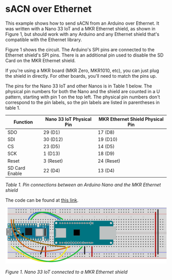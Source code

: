 # sACN over Ethernet

This example shows how to send sACN from an Arduino over Ethernet. It was written with a Nano 33 IoT and a MKR Ethernet shield, as shown in Figure 1, but should work with any Arduino and any Ethernet shield that's compatible with the Ethernet library. 

Figure 1 shows the circuit. The Arduino's SPI pins are connected to the Ethernet shield's SPI pins. There is an additional pin used to disable the SD Card on the MKR Ethernet shield. 

If you're using a MKR board (MKR Zero, MKR1010, etc), you can just plug the shield in directly. For other boards, you'll need to match the pins up. 

The pins for the Nano 33 IoT and other Nanos is in Table 1 below. The physical pin numbers for both the Nano and the shield are counted in a U pattern, starting with pin 1 on the top left. The physical pin numbers don't correspond to the pin labels, so the pin labels are listed in parentheses in table 1. 

| Function | Nano 33 IoT Physical Pin | MKR Ethernet Shield Physical Pin  | 
|-----|-----|-----|
| SDO | 29 (D1) | 17 (D8) | 
| SDI | 30 (D12)  | 19 (D10) | 
| CS | 23 (D5)  | 14 (D5) | 
| SCK | 1 (D13)  | 18 (D9) | 
| Reset | 3 (Reset) | 24 (Reset) | 
| SD Card Enable | 22 (D4) | 13 (D4) | 

_Table 1. Pin connections between an Arduino Nano and the MKR Ethernet shield_

The code can be found at [this link]({{site.github.repository_url}}/tree/main/examples/Example7_sACNEthernet). 

[![Figure 1. Nano 33 IoT connected to a MKR Ethernet shield](Nano_33_MKR_ETH.png)](Nano_33_MKR_ETH.png)

_Figure 1. Nano 33 IoT connected to a MKR Ethernet shield_


